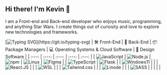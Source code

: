 



## Hi there! I'm Kevin 👋
I am a Front-end and Back-end developer who enjoys music, programming, and anything Star Wars. I create things out of curiosity and love to explore new technologies and frameworks.

[![Typing SVG](https://readme-typing-svg.demolab.com?font=Fira+Code&size=16&pause=2000&background=FFFFFF00&center=true&vCenter=true&width=435&lines=Hi%2C+I'm+Kevin+Henderson;I+enjoy+music+and+programming.;I+create+things+out+of+curiosity.;I+also+love+anything+Star+Wars!)](https://git.io/typing-svg)
| 🛠️ Front-End  | 🧮 Back-End | 📦 Package Managers | 💻 Operating Systems & Cloud Software | 🎨 Design Software |
|      :---:    |     :---:      |      :---:      |      :---:       |      :---:       |
| ![JavaScript](https://img.shields.io/badge/JavaScript-F7DF1E?style=for-the-badge&logo=JavaScript&logoColor=white)  | ![Node.js](https://img.shields.io/badge/Node.js-43853D?style=for-the-badge&logo=node.js&logoColor=white) | ![npm](https://img.shields.io/badge/npm-CB3837?style=for-the-badge&logo=npm&logoColor=white) | ![Linux](https://img.shields.io/badge/Pop!_OS-48B2AC?style=for-the-badge&logo=Pop!_OS&logoColor=white) | ![Figma](https://img.shields.io/badge/Figma-F24E1E?style=for-the-badge&logo=figma&logoColor=white) |
| ![TypeScript](https://img.shields.io/badge/TypeScript-007ACC?style=for-the-badge&logo=typescript&logoColor=white)  | ![Flask](https://img.shields.io/badge/Flask-000000?style=for-the-badge&logo=flask&logoColor=white)  |   | ![Windows11](https://img.shields.io/badge/Windows-0078D6?style=for-the-badge&logo=windows&logoColor=white) |   |
| ![React.JS](https://img.shields.io/badge/React-20232A?style=for-the-badge&logo=react&logoColor=61DAFB) | | | ![WSL](https://img.shields.io/badge/WSL-0a97f5?style=for-the-badge&logo=linux&logoColor=white) | |
| ![Tailwind.css](https://img.shields.io/badge/Tailwind_CSS-38B2AC?style=for-the-badge&logo=tailwind-css&logoColor=white) | | | ![Linode](https://img.shields.io/badge/Linode-00A95C?style=for-the-badge&logo=Linode&logoColor=white) | |
| ![SASS](https://img.shields.io/badge/Sass-CC6699?style=for-the-badge&logo=sass&logoColor=white) | | | | |

<!--
**khenderson20/khenderson20** is a ✨ _special_ ✨ repository because its `README.md` (this file) appears on your GitHub profile.

Here are some ideas to get you started:

- 🔭 I’m currently working on ...
- 🌱 I’m currently learning ...
- 👯 I’m looking to collaborate on ...
- 🤔 I’m looking for help with ...
- 💬 Ask me about ...
- 📫 How to reach me: ...
- 😄 Pronouns: He/Him
- ⚡ Fun fact: ...
-->
